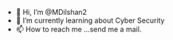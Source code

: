 - 👋 Hi, I’m @MDilshan2
- 🌱 I’m currently learning about Cyber Security
- 📫 How to reach me ...send me a mail.

<!---
MDilshan22/MDilshan22 is a ✨ special ✨ repository because its `README.md` (this file) appears on your GitHub profile.
You can click the Preview link to take a look at your changes.
--->
